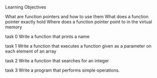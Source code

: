 Learning Objectives

What are function pointers and how to use them
What does a function pointer exactly hold
Where does a function pointer point to in the virtual memory

task 0 
Write a function that prints a name

task 1
Write a function that executes a function given as a parameter on each element of an array

task 2
Write a function that searches for an integer

task 3
Write a program that performs simple operations.
